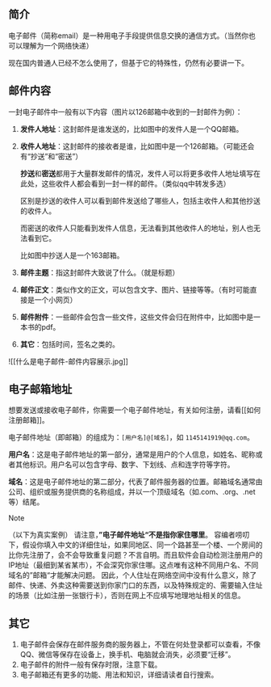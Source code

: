 ## 简介

电子邮件（简称email）是一种用电子手段提供信息交换的通信方式。（当然你也可以理解为一个网络快递）

现在国内普通人已经不怎么使用了，但基于它的特殊性，仍然有必要讲一下。

## 邮件内容

一封电子邮件中一般有以下内容（图片以126邮箱中收到的一封邮件为例）：

1. **发件人地址**：这封邮件是谁发送的，比如图中的发件人是一个QQ邮箱。

2. **收件人地址**：这封邮件的接收者是谁，比如图中是一个126邮箱。（可能还会有“抄送”和“密送”）
    
    **抄送**和**密送**都用于大量群发邮件的情况，发件人可以将更多收件人地址填写在此处，这些收件人都会看到一封一样的邮件。（类似qq中转发多选）
    
    区别是抄送的收件人可以看到邮件发送给了哪些人，包括主收件人和其他抄送的收件人。
    
    而密送的收件人只能看到发件人信息，无法看到其他收件人的地址，别人也无法看到它。
    
    比如图中抄送人是一个163邮箱。
    
3. **邮件主题**：指这封邮件大致说了什么。（就是标题）

4. **邮件正文**：类似作文的正文，可以包含文字、图片、链接等等。（有时可能直接是一个小网页）

5. **邮件附件**：一些邮件会包含一些文件，这些文件会归在附件中，比如图中是一本书的pdf。

6. **其它**：包括时间，签名之类的。

![[什么是电子邮件-邮件内容展示.jpg]]
## 电子邮箱地址

想要发送或接收电子邮件，你需要一个电子邮件地址，有关如何注册，请看[[如何注册邮箱]]。

电子邮件地址（即邮箱）的组成为：`[用户名]@[域名]`，如 `1145141919@qq.com`。
 
**用户名**：这是电子邮件地址的第一部分，通常是用户的个人信息，如姓名、昵称或者其他标识。用户名可以包含字母、数字、下划线、点和连字符等字符。

**域名**：这是电子邮件地址的第二部分，代表了邮件服务器的位置。邮箱域名通常由公司、组织或服务提供商的名称组成，并以一个顶级域名（如.com、.org、.net等）结尾。

>[!NOTE]
>（以下为真实案例）
>请注意，**”电子邮件地址“不是指你家住哪里**。
>容编者唠叨下，假设你填入中文的详细住址，如果同地区、同一个路甚至一个楼、一个房间的比你先注册了，会不会导致重复问题？不言自明。而且软件会自动检测注册用户的IP地址（最细到某省某市），不会深究你家住哪。这点唯有这种不同用户名、不同域名的”邮箱“才能解决问题。
>因此，个人住址在网络空间中没有什么意义，除了邮件、快递、外卖这种需要送到你家门口的东西，以及特殊规定的、需要输入住址的场景（比如注册一张银行卡），否则在网上不应填写地理地址相关的信息。

## 其它

1. 电子邮件会保存在邮件服务商的服务器上，不管在何处登录都可以查看，不像QQ、微信等保存在设备上，换手机、电脑就会消失，必须要“迁移”。
2. 电子邮件的附件一般有保存时限，注意下载。
3. 电子邮箱还有更多的功能、用法和知识，详细请读者自行搜索。
